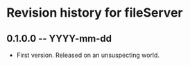 # Revision history for fileServer

## 0.1.0.0  -- YYYY-mm-dd

* First version. Released on an unsuspecting world.
